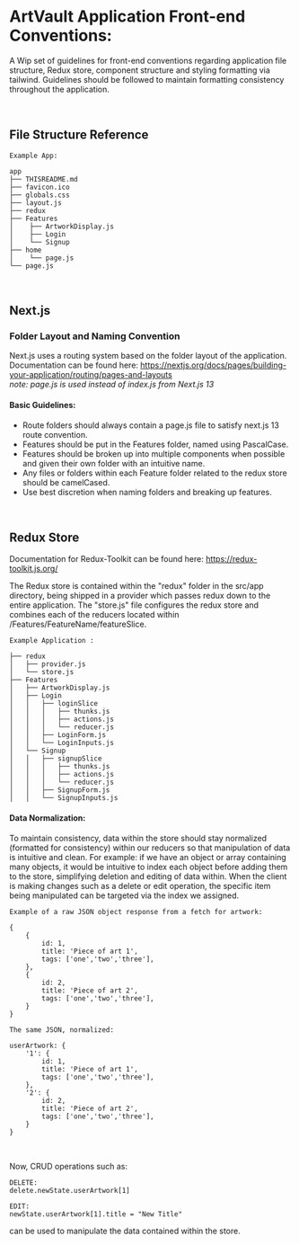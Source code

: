 # ArtVault Application Front-end Conventions:
A Wip set of guidelines for front-end conventions regarding application file structure, Redux store, component structure and styling formatting via tailwind. Guidelines should be followed to maintain formatting consistency throughout the application.

<br>

## File Structure Reference
```
Example App:

app
├── THISREADME.md
├── favicon.ico
├── globals.css
├── layout.js
├── redux
├── Features
│    ├── ArtworkDisplay.js
│    ├── Login
│    └── Signup
├── home
│    └── page.js
└── page.js
```

<br>

## Next.js
### Folder Layout and Naming Convention
Next.js uses a routing system based on the folder layout of the application. Documentation can be found here: https://nextjs.org/docs/pages/building-your-application/routing/pages-and-layouts
<br>*note: page.js is used instead of index.js from Next.js 13*

#### Basic Guidelines:
- Route folders should always contain a page.js file to satisfy next.js 13 route convention.
- Features should be put in the Features folder, named using PascalCase.
- Features should be broken up into multiple components when possible and given their own folder with an intuitive name.
- Any files or folders within each Feature folder related to the redux store should be camelCased.
- Use best discretion when naming folders and breaking up features.

<br>

## Redux Store
Documentation for Redux-Toolkit can be found here: https://redux-toolkit.js.org/

The Redux store is contained within the "redux" folder in the src/app directory, being shipped in a provider which passes redux down to the entire application. The "store.js" file configures the redux store and combines each of the reducers located within /Features/FeatureName/featureSlice.

```
Example Application :

├── redux
│   ├── provider.js
│   └── store.js
├── Features
│   ├── ArtworkDisplay.js
│   ├── Login
│   │   ├── loginSlice
│   │   │   ├── thunks.js
│   │   │   ├── actions.js
│   │   │   └── reducer.js
│   │   ├── LoginForm.js
│   │   └── LoginInputs.js
│   └── Signup
│   │   ├── signupSlice
│   │   │   ├── thunks.js
│   │   │   ├── actions.js
│   │   │   └── reducer.js
│   │   ├── SignupForm.js
│   │   └── SignupInputs.js
```

<!-- TODO Adjust normalization convention and objects when real endpoint data is being received -->
#### Data Normalization:
To maintain consistency, data within the store should stay normalized (formatted for consistency) within our reducers so that manipulation of data is intuitive and clean. For example: if we have an object or array containing many objects, it would be intuitive to index each object before adding them to the store, simplifying deletion and editing of data within. When the client is making changes such as a delete or edit operation, the specific item being manipulated can be targeted via the index we assigned.

```
Example of a raw JSON object response from a fetch for artwork:

{
    {
        id: 1,
        title: 'Piece of art 1',
        tags: ['one','two','three'],
    },
    {
        id: 2,
        title: 'Piece of art 2',
        tags: ['one','two','three'],
    }
}
```

```
The same JSON, normalized:

userArtwork: {
    '1': {
        id: 1,
        title: 'Piece of art 1',
        tags: ['one','two','three'],
    },
    '2': {
        id: 2,
        title: 'Piece of art 2',
        tags: ['one','two','three'],
    }
}

```
<br>

Now, CRUD operations such as: 
```
DELETE:
delete.newState.userArtwork[1]
``` 
```
EDIT:
newState.userArtwork[1].title = "New Title"
``` 
can be used to manipulate the data contained within the store.
